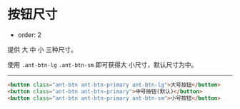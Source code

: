 # 按钮尺寸

- order: 2

提供 大 中 小 三种尺寸。

使用 `.ant-btn-lg` `.ant-btn-sm` 即可获得大 小尺寸，默认尺寸为中。

---

````html
<button class="ant-btn ant-btn-primary ant-btn-lg">大号按钮</button>
<button class="ant-btn ant-btn-primary">中号按钮(默认)</button>
<button class="ant-btn ant-btn-primary ant-btn-sm">小号按钮</button>
````
